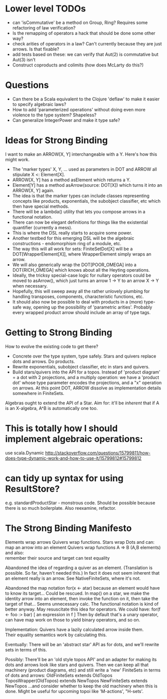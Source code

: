 # Lower level TODOs

- can 'isCommutative' be a method on Group, Ring? Requires some refactoring of law verification?
- Is the remapping of operators a hack that should be done some other way?
- check arities of operators in a law? Can't currently because they are just arrows. Is that fixable?
- add tests based on these: we can verify that Aut(2) is commutative but Aut(3) isn't
- Construct coproducts and colimits (how does McLarty do this?)

# Questions

- Can there be a Scala equivalent to the Clojure 'deflaw' to make it easier to specify algebraic laws?
- How to add 'parameterized operations' without doing even more violence to the type system? Shapeless?
- Can generalize IntegerPower and make it type safe?

# Ideas for Strong Binding

I want to make an ARROW[X, Y] interchangeable with a Y. Here's how this might work.
- The 'marker types' X, Y, ... used as parameters in DOT and ARROW all stipulate X <: Element[X].
- ARROW[X, Y] has a method asElement which returns a Y.
- Element[Y] has a method asArrow(source: DOT[X]) which turns it into an ARROW[X, Y] again.
- The idea is that the marker types can include classes representing concepts like
 products, exponentials, the subobject classifier, etc which then have special methods.
- There will be a lambda() utility that lets you compose arrows in a functional notation.
- There can now be elegant definitions for things like the existential quantifier (currently a mess). 
- This is where the DSL really starts to acquire some power.
- Another testbed for this emerging DSL will be the algebraic constructions - endomorphism ring of a
module, etc.
- The way this will all work for sets: FiniteSetDot[X] will be a DOT[WrapperElement[X]], where WrapperElement
simply wraps an arrow.
- We will also generically wrap the DOT[POOR_OMEGA] into a DOT{RICH_OMEGA] which knows about all the
Heyting operations.
- Ideally, the tricksy special-case logic for nullary operators could be moved to asArrow(), which just 
turns an arrow 1 -> Y to an arrow X -> Y when necessary.
- Hopefully, this will sweep away all the rather unlovely plumbing for handling transposes, components,
characteristic functions, etc.
- It should also now be possible to deal with products in a (more) type-safe way, opening up the
possibility of 'parametric arities'. Probably every wrapped product arrow should include an array of type tags.

# Getting to Strong Binding

How to evolve the existing code to get there?

- Concrete over the type system, type safely. Stars and quivers replace dots and arrows. Do products.
- Rewrite exponentials, subobject classifier, etc in stars and quivers. 
- Build stars/quivers into the API for a topos. 
Instead pf 'product diagram' = a dot with 2 projections, and a multiply operation:
we have a 'product dot' whose type parameter encodes the projections, and a "x" operation on arrows.
At this point DOT, ARROW dissolve as implementation details somewhere in FiniteSets.

Algebras ought to extend the API of a Star.
Aim for: it'll be *inherent* that if A is an X-algebra, A^B is automatically one too.

# This is totally how I should implement algebraic operations:

use scala.Dynamic
http://stackoverflow.com/questions/15799811/how-does-type-dynamic-work-and-how-to-use-it/15799812#15799812        

# can tidy up syntax for using ResultStore? 

e.g. standardProductStar - monstrous code.
Should be possible because there is so much boilerplate. Also reexamine, refactor.        
        
# The Strong Binding Manifesto

Elements wrap arrows
Quivers wrap functions.
Stars wrap Dots and can:
    map an arrow into an element
Quivers wrap functions A => B (A,B elements) and also:    
    remember their source and target
    can test equality        

Abandoned the idea of regarding a quiver as an element. (Translation is possible. So far, haven't needed this.)
In fact it does not seem inherent that an element really is an arrow. See NativeFiniteSets, where it's not.

Abandoned the map notation for(x <- atar) because an element would have to know its target...
Could be rescued. In map() on a star, we make the identity arrow into an element,
    then invoke the function on it, then take the target of that... Seems unnecessary calc.
The functional notation is kind of better anyway.
May resuscitate this idea for operators. We could have: for(f <- foo :> bar) [ an expression in f ]
Then by default that's a unary operator, can have map work on those to yield binary operators, and so on.
    
Implementation:
Quivers have a lazily calculated arrow inside them.    
Their equality semantics work by calculating this.    

Eventually:
There will be an 'abstract star' API as for dots, and we'll rewrite sets in terms of this.

Possibly:
There'll be an 'old style topos API' and an adapter for making its dots and arrows
look like stars and quivers. Then we can keep all that machinery (product diagrams, etc)
and still write a 'new' FiniteSets in terms of dots and arrows:
OldFiniteSets extends OldTopos
ToposWrapper(OldTopos) extends NewTopos
NewFiniteSets extends NewTopos
...and consider whether to keep the old machinery when this is done.
Might be useful for upcoming topoi like 'M-actions', "H-sets'. 

